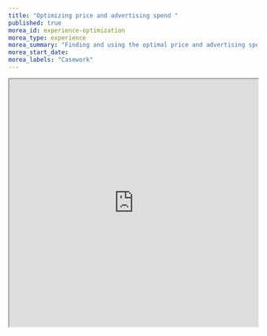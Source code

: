 ```yaml
---
title: "Optimizing price and advertising spend "
published: true
morea_id: experience-optimization
morea_type: experience
morea_summary: "Finding and using the optimal price and advertising spend for MicroSlo ProForma income projections"
morea_start_date: 
morea_labels: "Casework"
---
```

<iframe style="width: 100%; height: 500px;" src="https://docs.google.com/document/d/1a4Unvf15diBqaD8UaeJzGyvOQbq5124a/edit">